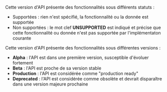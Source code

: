 Cette version d'API présente des fonctionnalités sous différents statuts :

  - Supportées : rien n'est spécifié, la fonctionnalité ou la donnée est supportée
  - Non supportées : le mot clef **UNSUPPORTED** est indiqué et précise que cette fonctionnalité ou donnée n'est pas supportée par l'implémentaton courante

  Cette version d'API présente des fonctionnalités sous différentes versions :

  - **Alpha** : l'API est dans une première version, susceptible d'évoluer fortement
  - **Beta** : l'API est proche de sa version stable
  - **Production** : l'API est considérée comme "production ready"
  - **Deprecated** : l'API est considérée comme obsolète et devrait disparaître dans une version majeure prochaine
